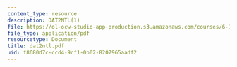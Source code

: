 ```yaml
---
content_type: resource
description: DAT2NTL(1)
file: https://ol-ocw-studio-app-production.s3.amazonaws.com/courses/6-111-introductory-digital-systems-laboratory-fall-2002/f8680d7cccd49cf10b028207965aadf2_dat2ntl.pdf
file_type: application/pdf
resourcetype: Document
title: dat2ntl.pdf
uid: f8680d7c-ccd4-9cf1-0b02-8207965aadf2
---
```

